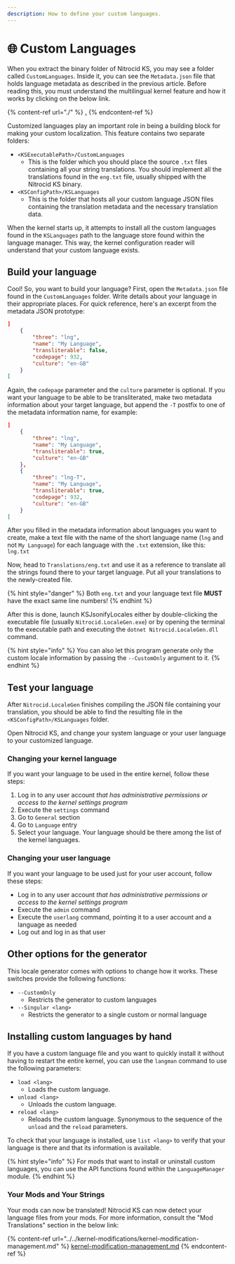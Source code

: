 ```yaml
---
description: How to define your custom languages.
---
```


# 🌐 Custom Languages

When you extract the binary folder of Nitrocid KS, you may see a folder called `CustomLanguages`. Inside it, you can see the `Metadata.json` file that holds language metadata as described in the previous article. Before reading this, you must understand the multilingual kernel feature and how it works by clicking on the below link.

{% content-ref url="./" %}
[.](./)
{% endcontent-ref %}

Customized languages play an important role in being a building block for making your custom localization. This feature contains two separate folders:

* `<KSExecutablePath>/CustomLanguages`
  * This is the folder which you should place the source `.txt` files containing all your string translations. You should implement all the translations found in the `eng.txt` file, usually shipped with the Nitrocid KS binary.
* `<KSConfigPath>/KSLanguages`
  * This is the folder that hosts all your custom language JSON files containing the translation metadata and the necessary translation data.

When the kernel starts up, it attempts to install all the custom languages found in the `KSLanguages` path to the language store found within the language manager. This way, the kernel configuration reader will understand that your custom language exists.

## Build your language

Cool! So, you want to build your language? First, open the `Metadata.json`︎ file found in the `CustomLanguages` folder. Write details about your language in their appropriate places. For quick reference, here's an excerpt from the metadata JSON prototype:

```json
]
    {
        "three": "lng",
        "name": "My Language",
        "transliterable": false,
        "codepage": 932,
        "culture": "en-GB"
    }
[
```

Again, the `codepage` parameter and the `culture` parameter is optional. If you want your language to be able to be transliterated, make two metadata information about your target language, but append the `-T` postfix to one of the metadata information name, for example:

```json
]
    {
        "three": "lng",
        "name": "My Language",
        "transliterable": true,
        "culture": "en-GB"
    },
    {
        "three": "lng-T",
        "name": "My Language",
        "transliterable": true,
        "codepage": 932,
        "culture": "en-GB"
    }
[
```

After you filled in the metadata information about languages you want to create, make a text file with the name of the short language name (`lng` and not `My Language`) for each language with the `.txt` extension, like this: `lng.txt`

Now, head to `Translations/eng.txt` and use it as a reference to translate all the strings found there to your target language. Put all your translations to the newly-created file.

{% hint style="danger" %}
Both `eng.txt` and your language text file **MUST** have the exact same line numbers!
{% endhint %}

After this is done, launch KSJsonifyLocales either by double-clicking the executable file (usually `Nitrocid.LocaleGen.exe`) or by opening the terminal to the executable path and executing the `dotnet Nitrocid.LocaleGen.dll` command.

{% hint style="info" %}
You can also let this program generate only the custom locale information by passing the `--CustomOnly` argument to it.
{% endhint %}

## Test your language

After `Nitrocid.LocaleGen` finishes compiling the JSON file containing your translation, you should be able to find the resulting file in the `<KSConfigPath>/KSLanguages` folder.

Open Nitrocid KS, and change your system language or your user language to your customized language.

### Changing your kernel language

If you want your language to be used in the entire kernel, follow these steps:

1. Log in to any user account _that has administrative permissions or access to the kernel settings program_
2. Execute the `settings` command
3. Go to `General` section
4. Go to `Language` entry
5. Select your language. Your language should be there among the list of the kernel languages.

### Changing your user language

If you want your language to be used just for your user account, follow these steps:

* Log in to any user account _that has administrative permissions or access to the kernel settings program_
* Execute the `admin` command
* Execute the `userlang` command, pointing it to a user account and a language as needed
* Log out and log in as that user

## Other options for the generator

This locale generator comes with options to change how it works. These switches provide the following functions:

* `--CustomOnly`
  * Restricts the generator to custom languages
* `--Singular <lang>`
  * Restricts the generator to a single custom or normal language

## Installing custom languages by hand

If you have a custom language file and you want to quickly install it without having to restart the entire kernel, you can use the `langman` command to use the following parameters:

* `load <lang>`
  * Loads the custom language.
* `unload <lang>`
  * Unloads the custom language.
* `reload <lang>`
  * Reloads the custom language. Synonymous to the sequence of the `unload` and the `reload` parameters.

To check that your language is installed, use `list <lang>` to verify that your language is there and that its information is available.

{% hint style="info" %}
For mods that want to install or uninstall custom languages, you can use the API functions found within the `LanguageManager` module.
{% endhint %}

### Your Mods and Your Strings

Your mods can now be translated! Nitrocid KS can now detect your language files from your mods. For more information, consult the "Mod Translations" section in the below link:

{% content-ref url="../../kernel-modifications/kernel-modification-management.md" %}
[kernel-modification-management.md](../../kernel-modifications/kernel-modification-management.md)
{% endcontent-ref %}
